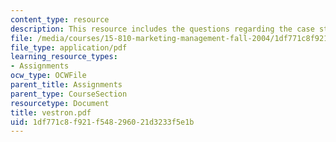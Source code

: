 ```yaml
---
content_type: resource
description: This resource includes the questions regarding the case study of Vestron.
file: /media/courses/15-810-marketing-management-fall-2004/1df771c8f921f548296021d3233f5e1b_vestron.pdf
file_type: application/pdf
learning_resource_types:
- Assignments
ocw_type: OCWFile
parent_title: Assignments
parent_type: CourseSection
resourcetype: Document
title: vestron.pdf
uid: 1df771c8-f921-f548-2960-21d3233f5e1b
---
```

